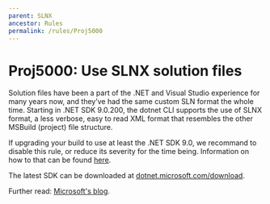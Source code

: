 ```yaml
---
parent: SLNX
ancestor: Rules
permalink: /rules/Proj5000
---
```


# Proj5000: Use SLNX solution files
Solution files have been a part of the .NET and Visual Studio experience for
many years now, and they’ve had the same custom SLN format the whole time.
Starting in .NET SDK 9.0.200, the dotnet CLI supports the use of SLNX format,
a less verbose, easy to read XML format that resembles the other MSBuild
(project) file structure.

If upgrading your build to use at least the .NET SDK 9.0, we recommand to disable
this rule, or reduce its severity for the time being. Information on how to that
can be found [here](../general/configuration.md).

The latest SDK can be downloaded at [dotnet.microsoft.com/download](https://dotnet.microsoft.com/download).

Further read: [Microsoft's blog](https://devblogs.microsoft.com/dotnet/introducing-slnx-support-dotnet-cli/).
